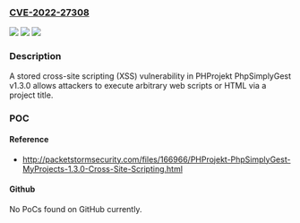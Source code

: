 ### [CVE-2022-27308](https://cve.mitre.org/cgi-bin/cvename.cgi?name=CVE-2022-27308)
![](https://img.shields.io/static/v1?label=Product&message=n%2Fa&color=blue)
![](https://img.shields.io/static/v1?label=Version&message=n%2Fa&color=blue)
![](https://img.shields.io/static/v1?label=Vulnerability&message=n%2Fa&color=brighgreen)

### Description

A stored cross-site scripting (XSS) vulnerability in PHProjekt PhpSimplyGest v1.3.0 allows attackers to execute arbitrary web scripts or HTML via a project title.

### POC

#### Reference
- http://packetstormsecurity.com/files/166966/PHProjekt-PhpSimplyGest-MyProjects-1.3.0-Cross-Site-Scripting.html

#### Github
No PoCs found on GitHub currently.

